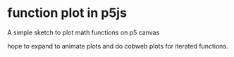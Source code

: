 # function plot in p5js

A simple sketch to plot math functions on p5 canvas

hope to expand to animate plots and do cobweb plots for iterated functions.  

